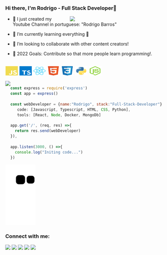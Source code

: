 ### Hi there, I'm Rodrigo - Full Stack Developer👋

<img align="right" width="300" src="https://i2.wp.com/allhtaccess.info/wp-content/uploads/2018/03/programming.gif?fit=1281%2C716&ssl=1" />

- 🔭 I just created my Youtube Channel in portuguese: "Rodrigo Barros"</p>
- 🌱 I’m currently learning everything 🤣</p>
- 👯 I’m looking to collaborate with other content creators!</p>
- 🥅 2022 Goals: Contribute so that more people learn programming!.</p>
 

<div style="display: inline_block"><br>
  <img align="center" alt="Rodrigo-Js" height="30" width="40" src="https://raw.githubusercontent.com/devicons/devicon/master/icons/javascript/javascript-plain.svg">
  <img align="center" alt="Rodrigo-Ts" height="30" width="40" src="https://raw.githubusercontent.com/devicons/devicon/master/icons/typescript/typescript-plain.svg">
  <img align="center" alt="Rodrigo-React" height="30" width="40" src="https://raw.githubusercontent.com/devicons/devicon/master/icons/react/react-original.svg">
  <img align="center" alt="Rodrigo-HTML" height="30" width="40" src="https://raw.githubusercontent.com/devicons/devicon/master/icons/html5/html5-original.svg">
  <img align="center" alt="Rodrigo-CSS" height="30" width="40" src="https://raw.githubusercontent.com/devicons/devicon/master/icons/css3/css3-original.svg">
  <img align="center" alt="Rodrigo-Python" height="30" width="40" src="https://raw.githubusercontent.com/devicons/devicon/master/icons/python/python-original.svg">
  <img align="center" alt="Rodrigo-NodeJS" height="30" width="40" src="https://raw.githubusercontent.com/devicons/devicon/master/icons/nodejs/nodejs-original.svg">
  
</div><br>



 <a href="https://github.com/Gurupreet">
  <img align="left" src="https://github-readme-stats.vercel.app/api/top-langs/?username=alexandresaints&theme=dracula&hide_langs_below=1" />
</a> 

```javascript
const express = require('express')
const app = express()

const webDeveloper = {name:"Rodrigo", stack:"Full-Stack-Developer"}
   code: [Javascript, Typescript, HTML, CSS, Python],
   tools: [React, Node, Docker, MongoDb]
   
app.get('/', (req, res) =>{
  return res.send(webDeveloper)
}),

app.listen(3000, () =>{
  console.log("Initing code...")
})

```

![Snake animation](https://github.com/rodrigobarroshd/rodrigobarroshd/blob/output/github-contribution-grid-snake.svg)

### Connect with me:

<div> 
  <a href="https://www.youtube.com/channel/UCF0ewZEnrRNVS0LL96Ox27Q" target="_blank"><img src="https://img.shields.io/badge/YouTube-FF0000?style=for-the-badge&logo=youtube&logoColor=white" target="_blank"></a>
  <a href="https://instagram.com/rodrigobarroshd" target="_blank"><img src="https://img.shields.io/badge/-Instagram-%23E4405F?style=for-the-badge&logo=instagram&logoColor=white" target="_blank"></a>
 <a href="#" target="_blank"><img src="https://img.shields.io/badge/Discord-7289DA?style=for-the-badge&logo=discord&logoColor=white" target="_blank"></a> 
  <a href = "#"><img src="https://img.shields.io/badge/-Gmail-%23333?style=for-the-badge&logo=gmail&logoColor=white" target="_blank"></a>
  <a href="https://www.linkedin.com/in/rodrigo-barros87/" target="_blank"><img src="https://img.shields.io/badge/-LinkedIn-%230077B5?style=for-the-badge&logo=linkedin&logoColor=white" target="_blank"></a> 
 

</details>

[website]:https://www.youtube.com/channel/UCF0ewZEnrRNVS0LL96Ox27Q
[course]: https://www.youtube.com/channel/UCF0ewZEnrRNVS0LL96Ox27Q
[twitter]: https://twitter.com/rodrigobarroshd
[youtube]: https://www.youtube.com/channel/UCF0ewZEnrRNVS0LL96Ox27Q
[instagram]: https://instagram.com/rodrigobarroshd
[linkedin]: https://www.linkedin.com/in/rodrigo-barros87/
[webdevplaylist]: https://www.youtube.com/channel/UCF0ewZEnrRNVS0LL96Ox27Q
[jsplaylist]: https://www.youtube.com/channel/UCF0ewZEnrRNVS0LL96Ox27Q
[cssplaylist]: https://www.youtube.com/channel/UCF0ewZEnrRNVS0LL96Ox27Q
[reactplaylist]: https://www.youtube.com/channel/UCF0ewZEnrRNVS0LL96Ox27Q


